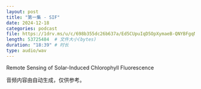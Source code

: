 ```yaml
---
layout: post
title: "第一集 - SIF"
date: 2024-12-18
categories: podcast
file: https://1drv.ms/u/c/698b355dc26b637a/Ed5CUpuIqD5OpXymaeB-QNYBFgqN5gBSBKRBM93zDqSPEQ?e=PbaO9e
length: 53725484  # 文件大小(bytes)
duration: "18:39" # 时长
type: audio/wav
---
```

Remote Sensing of Solar-Induced Chlorophyll Fluorescence

音频内容由自动生成，仅供参考。